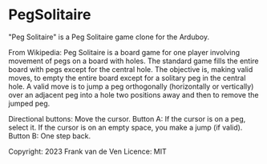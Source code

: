 # PegSolitaire
"Peg Solitaire" is a Peg Solitaire game clone for the Arduboy. 

From Wikipedia:
Peg Solitaire is a board game for one player involving movement of pegs on a board with holes. 
The standard game fills the entire board with pegs except for the central hole. The objective is, making valid moves, to empty the entire board except for a solitary peg in the central hole. A valid move is to jump a peg orthogonally (horizontally or vertically) over an adjacent peg into a hole two positions away and then to remove the jumped peg. 

Directional buttons: Move the cursor.
Button A: If the cursor is on a peg, select it. 
          If the cursor is on an empty space, you make a jump (if valid).
Button B: One step back.

Copyright: 2023 Frank van de Ven 
Licence:   MIT
